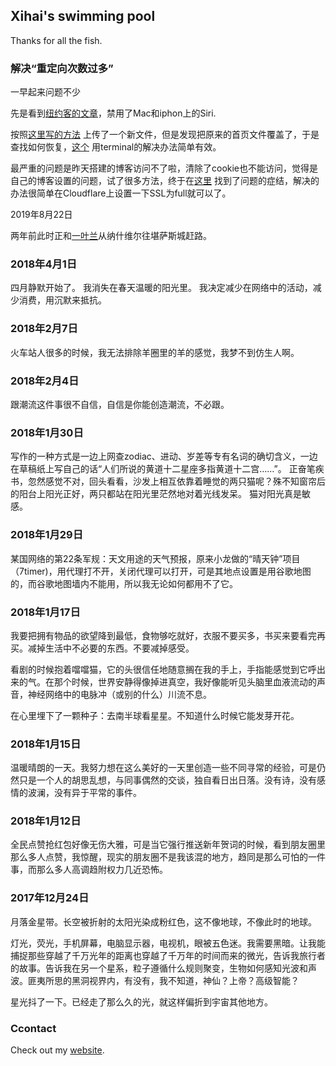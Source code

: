 ## Xihai's swimming pool

Thanks for all the fish.


### 解决“重定向次数过多”

一早起来问题不少

先是看到[纽约客的文章](https://www.nytimes.com/2019/08/21/technology/personaltech/alexa-siri-google-assistant-listen.html)，禁用了Mac和iphon上的Siri.

按照[这里写的方法](https://sspai.com/post/54608) 上传了一个新文件，但是发现把原来的首页文件覆盖了，于是查找如何恢复，[这个](https://blog.csdn.net/yxys01/article/details/78454315) 用terminal的解决办法简单有效。

最严重的问题是昨天搭建的博客访问不了啦，清除了cookie也不能访问，觉得是自己的博客设置的问题，试了很多方法，终于在[这里](https://blog.weechang.xyz/2019/01/21/githubpages-cloudflare-cdn/) 找到了问题的症结，解决的办法很简单在Cloudflare上设置一下SSL为full就可以了。

2019年8月22日

两年前此时正和[一叶兰](https://twitter.com/yiyelan)从纳什维尔往堪萨斯城赶路。


### 2018年4月1日

四月静默开始了。
我消失在春天温暖的阳光里。
我决定减少在网络中的活动，减少消费，用沉默来抵抗。


### 2018年2月7日

火车站人很多的时候，我无法排除羊圈里的羊的感觉，我梦不到仿生人啊。


### 2018年2月4日

跟潮流这件事很不自信，自信是你能创造潮流，不必跟。


### 2018年1月30日

写作的一种方式是一边上网查zodiac、进动、岁差等专有名词的确切含义，一边在草稿纸上写自己的话“人们所说的黄道十二星座多指黄道十二宫……”。
正奋笔疾书，忽然感觉不对，回头看看，沙发上相互依靠着睡觉的两只猫呢？殊不知窗帘后的阳台上阳光正好，两只都站在阳光里茫然地对着光线发呆。
猫对阳光真是敏感。


### 2018年1月29日

某国网络的第22条军规：天文用途的天气预报，原来小龙做的“晴天钟”项目（7timer)，用代理打不开，关闭代理可以打开，可是其地点设置是用谷歌地图的，而谷歌地图墙内不能用，所以我无论如何都用不了它。


### 2018年1月17日

我要把拥有物品的欲望降到最低，食物够吃就好，衣服不要买多，书买来要看完再买。减掉生活中不必要的东西。不要减掉感受。

看剧的时候抱着噹噹猫，它的头很信任地随意搁在我的手上，手指能感觉到它呼出来的气。在那个时候，世界安静得像掉进真空，我好像能听见头脑里血液流动的声音，神经网络中的电脉冲（或别的什么）川流不息。

在心里埋下了一颗种子：去南半球看星星。不知道什么时候它能发芽开花。


### 2018年1月15日

温暖晴朗的一天。我努力想在这么美好的一天里创造一些不同寻常的经验，可是仍然只是一个人的胡思乱想，与同事偶然的交谈，独自看日出日落。没有诗，没有感情的波澜，没有异于平常的事件。


### 2018年1月12日

全民点赞抢红包好像无伤大雅，可是当它强行推送新年贺词的时候，看到朋友圈里那么多人点赞，我惊醒，现实的朋友圈不是我该混的地方，趋同是那么可怕的一件事，而那么多人高调趋附权力几近恐怖。


### 2017年12月24日

月落金星带。长空被折射的太阳光染成粉红色，这不像地球，不像此时的地球。

灯光，荧光，手机屏幕，电脑显示器，电视机，眼被五色迷。我需要黑暗。让我能捕捉那些穿越了千万光年的距离也穿越了千万年的时间而来的微光，告诉我旅行者的故事。告诉我在另一个星系，粒子遵循什么规则聚变，生物如何感知光波和声波。匪夷所思的黑洞视界内，有没有，我不知道，神仙？上帝？高级智能？

星光抖了一下。已经走了那么久的光，就这样偏折到宇宙其他地方。


### Ccontact

Check out my [website](https://xihai.info/).
